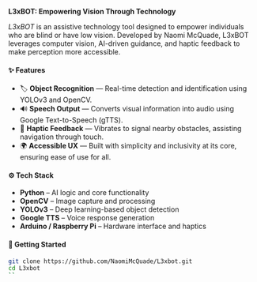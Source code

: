 

**L3xBOT: Empowering Vision Through Technology**

*L3xBOT* is an assistive technology tool designed to empower individuals who are blind or have low vision. Developed by Naomi McQuade, L3xBOT leverages computer vision, AI-driven guidance, and haptic feedback to make perception more accessible.

#### ✨ Features
- 🏷 **Object Recognition** — Real-time detection and identification using YOLOv3 and OpenCV.
- 🔊 **Speech Output** — Converts visual information into audio using Google Text-to-Speech (gTTS).
- 📳 **Haptic Feedback** — Vibrates to signal nearby obstacles, assisting navigation through touch.
- 🌍 **Accessible UX** — Built with simplicity and inclusivity at its core, ensuring ease of use for all.

#### ⚙️ Tech Stack
- **Python** – AI logic and core functionality  
- **OpenCV** – Image capture and processing  
- **YOLOv3** – Deep learning-based object detection  
- **Google TTS** – Voice response generation  
- **Arduino / Raspberry Pi** – Hardware interface and haptics

#### 🚀 Getting Started
```bash
git clone https://github.com/NaomiMcQuade/L3xbot.git
cd L3xbot
``